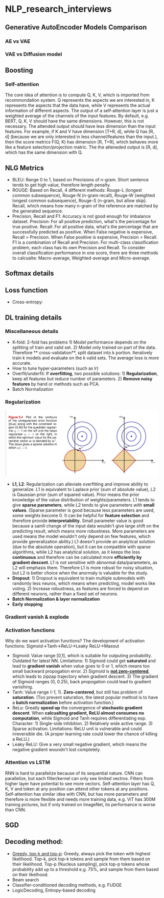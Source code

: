 # NLP_research_interviews

## Generative AutoEncoder Models Comparison
### AE vs VAE
### VAE vs Diffusion model

## Boosting

### Self-attention
The core idea of attention is to compute Q, K, V, which is imported from recommondation system. Q represents the aspects we are interested in, K represents the aspects that the data have, while V represents the actual information of different aspects. The output of a self-attention layer is just a weighted average of the channels of the input features. By default, e.g. BERT, Q, K, V should have the same dimensions. However, this is not necessary. The attended output should have less dimension than the input features. For example, if K and V have dimension [T+R, d], while Q has [R, d] (because we are only interested in less channel/features than the input.), then the score metrics F(Q, K) has dimension [R, T+R], which behaves more like a feature selection/projection matric. The the atteneded output is [R, d], which has the same dimension with Q.

## NLG Metrics
- BLEU: Range 0 to 1, based on Precisions of n-gram. Short sentence tends to get high value, therefore length penalty.
- ROUGE: Based on Recall, 4 different methods: Rouge-L (longest common subsequence), Rouge-N (n-gram recall), Rouge-W (weighted longest common subsequence), Rouge-S (n-gram, but allow skip). Recall, which means how many n-gram of the reference are matched by the generated sequence.
- Precision, Recall and F1: Accuracy is not good enough for imbalance dataset. Precision: For all positive prediction, what's the percentage for true positive. Recall: For all positive data, what's the percentage that are successfully predicted as positive. When False negative is expensive, Recall > Precision. When False positive is expensive, Precision > Recall. F1 is a combination of Recall and Precision. For multi-class classification problem, each class has its own Precision and Recall. To consider overall classification performance in one score, there are three methods to calcualte: Macro-average, Weighted-average and Micro-average.  

## Softmax details

## Loss function
- Cross-entropy: 

## DL training details
### Miscellaneous details
- K-fold: 2-fold has problems 1) Model performance depends on the splitting of train and valid set. 2) Model only trained on part of the data. Therefore ** cross-validation**, split dataset into k portion. Iteratively train k models and evaluate on the k valid sets. The average loss is more accurate.
- How to tune hyper-parameters (such as lr)
- Overfit/underfit: If **overfitting**, two possible solutions: 1) **Regularization**, keep all features but reduce number of parameters. 2) **Remove noisy features** by hand or methods such as PCA.
- Batch Normalization 

### Regularization
<img src="image/L1L2.JPG" width="500">  

- **L1, L2**: Regularization can alleviate overfitting and improve ability to generalize. L1 is equivalent to Laplace prior (sum of absolute value), L2 is Gaussian prior (sum of squared value). Prior means the prior knowledge of the value distribution of weights/parameters. L1 tends to give **sparse parameters**, while L2 tends to give parameters with **small values**. (Sparse parameter is good because less parameters are used, some weights become 0. It can be helpful for **feature selection** and therefore provide **interpretability**. Small parameter value is good because a samll change of the input data wouldn't give large shift on the predicting result, which means more robustness. More parameters are used means the model wouldn't only depend on few features, which provide generalization ability.) L1 doesn't provide an analytical solution (due to the absolute operation), but it can be compatible with sparse algorithms, while L2 has analytical solution, as it keeps the loss **continuous** and therefore can be calculated more **efficiently by gradient descent**. L1 is not sensitive with abnormal data/parameters, as L2 will emphasis them. Therefore L1 is more robust for noisy situation, but L2 is better choice when the anormaly is valuable for the study. 
- **Dropout**: 1) Dropout is equivalent to train multiple submodels with randomly less neuros, which means when predicting, model works like voting. 2) Increase robustness, as features are forced to depend on different neurons, rather than a fixed set of neurons. 
- **Batch Normalization & layer normalization**
- **Early stopping**

### Gradient vanish & explode

### Activation functions
Why do we want activation functions?
The development of activation functions: Sigmoid->Tanh->ReLU->Leaky ReLU->Maxout
- Sigmoid: Value range [0,1], which is suitable for outputing probability. Outdated for latest NN. Limitations: 1) Sigmoid could get **saturated** and lead to **gradient vanish** when value goes to 0 or 1, which means too small backward propogation error. 2) Sigmoid is **[not zero-centered](https://rohanvarma.me/inputnormalization/)**, which leads to zipzap trajectory when gradient descent. 3) The gradient of Sigmoid ranges (0, 0.25), back propogation could lead to gradient vanishing.
- Tanh: Value range (-1, 1). **Zero-centered**, but still has problem of **saturation**. (Too prevent saturation, the latest popular method is to have a **batch normalization** before activation function.)
- ReLu: Greatly **speed up** the convergence of **stochastic gradient descent**. When **calcualting gradient, ReLU almost consumes no computation**, while Sigmoid and Tanh requires differentiating exp. Character: 1) Single-side inhibition. 2) Relatively wide active range. 3) Sparse activation. Limitations: ReLU unit is vulnerable and could irreversible die. (A proper learning rate could lower the chance of killing a ReLU.)
- Leaky ReLU: Give a very small negative gradient, which means the negative gradient woundn't lost completely.

### Attention vs LSTM
RNN is hard to parallelize because of its sequential nature. CNN can parallelize, but each filter/kernel can only see limited vectros. Filters from higher layer have potential to see more vectors. Self-attention layer has Q, K, V and token at any position can attend other tokens at any positions. Self-attention has similar idea with CNN, but has more parameters and therefore is more flexible and needs more training data, e.g. ViT has 300M training pictures, but if only trained on ImageNet, its performance is worse than CNN. 

## SGD

## Decoding method:
- [Greedy, top-k and top-p](https://docs.cohere.ai/docs/controlling-generation-with-top-k-top-p): Greedy, always pick the token with highest likelihood. Top-k, pick top-k tokens and sample from them based on their likelihood. Top-p (Nucleus sampling), pick top-p tokens whose probability add up to a threshold e.g. 75%, and sample from them based on their likelhood.
- Beam search
- Classifier-conditioned decoding methods, e.g. FUDGE
- LogicDecoding, Entropy-based decoding




